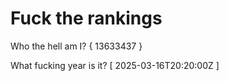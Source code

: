 # Fuck the rankings

Who the hell am I?
{ 13633437 }

What fucking year is it?
[ 2025-03-16T20:20:00Z ]
